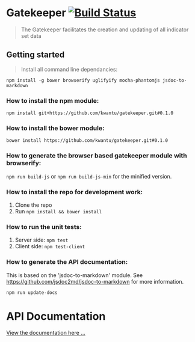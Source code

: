 # Gatekeeper [![Build Status](https://travis-ci.org/kwantu/gatekeeper.svg?branch=develop)](https://travis-ci.org/kwantu/gatekeeper)
> The Gatekeeper facilitates the creation and updating of all indicator set data

## Getting started
> Install all command line dependancies:  

`npm install -g bower browserify uglifyify mocha-phantomjs jsdoc-to-markdown`

### How to install the npm module:

`npm install git+https://github.com/kwantu/gatekeeper.git#0.1.0`

### How to install the bower module:

`bower install https://github.com/kwantu/gatekeeper.git#0.1.0`

### How to generate the browser based gatekeeper module with browserify: 

`npm run build-js` or `npm run build-js-min` for the minified version.

### How to install the repo for development work:

1. Clone the repo
2. Run `npm install && bower install`

### How to run the unit tests:

1. Server side: `npm test`
2. Client side: `npm test-client`

### How to generate the API documentation:

This is based on the 'jsdoc-to-markdown' module. See https://github.com/jsdoc2md/jsdoc-to-markdown for more information.

`npm run update-docs`

# API Documentation

[View the documentation here ...](https://github.com/kwantu/gatekeeper/blob/develop/docs/API.md)